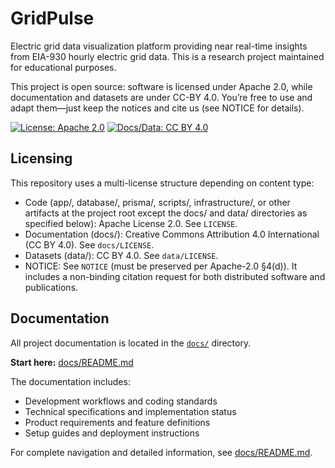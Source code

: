# GridPulse

Electric grid data visualization platform providing near real-time insights from EIA-930 hourly electric grid data. This is a research project maintained for educational purposes.

This project is open source: software is licensed under Apache 2.0, while documentation and datasets are under CC-BY 4.0. You’re free to use and adapt them—just keep the notices and cite us (see NOTICE for details).

[![License: Apache 2.0](https://img.shields.io/badge/License-Apache_2.0-blue.svg)](https://opensource.org/licenses/Apache-2.0)
[![Docs/Data: CC BY 4.0](https://img.shields.io/badge/Docs%2FData-CC--BY_4.0-green.svg)](https://creativecommons.org/licenses/by/4.0/)

## Licensing

This repository uses a multi-license structure depending on content type:

- Code (app/, database/, prisma/, scripts/, infrastructure/, or other artifacts at the project root except the docs/ and data/ directories as specified below): Apache License 2.0. See `LICENSE`.
- Documentation (docs/): Creative Commons Attribution 4.0 International (CC BY 4.0). See `docs/LICENSE`.
- Datasets (data/): CC BY 4.0. See `data/LICENSE`.
- NOTICE: See `NOTICE` (must be preserved per Apache-2.0 §4(d)). It includes a non-binding citation request for both distributed software and publications.

## Documentation

All project documentation is located in the [`docs/`](./docs/) directory.

**Start here:** [docs/README.md](./docs/README.md)

The documentation includes:
- Development workflows and coding standards
- Technical specifications and implementation status  
- Product requirements and feature definitions
- Setup guides and deployment instructions

For complete navigation and detailed information, see [docs/README.md](./docs/README.md).
